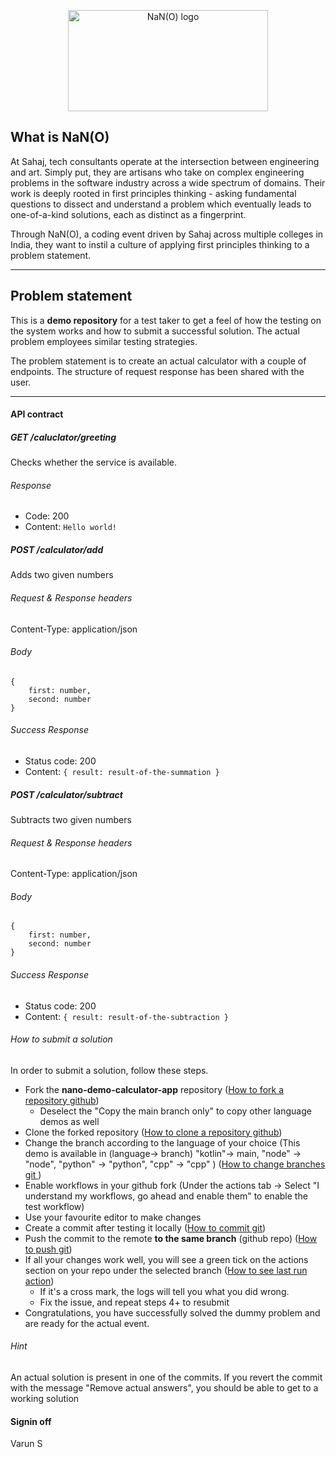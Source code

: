 <p align="center">  
<img src="http://nano.sahaj.ai/logo.png" width="320" height="162" altText="Logo" title="NaN(O) logo">  
</p>

## What is NaN(O)  
      
At Sahaj, tech consultants operate at the intersection between engineering and art. Simply put, they are artisans who take on complex engineering problems in the software industry across a wide spectrum of domains. Their work is deeply rooted in first principles thinking - asking fundamental questions to dissect and understand a problem which eventually leads to one-of-a-kind solutions, each as distinct as a fingerprint.  
  
Through NaN(O), a coding event driven by Sahaj across multiple colleges in India, they want to instil a culture of applying first principles thinking to a problem statement.  
  
------  
  

  
## Problem statement  
This is a **demo repository** for a test taker to get a feel of how the testing on the system works and how to submit a successful solution. The actual problem employees similar testing strategies.    

The problem statement is to create an actual calculator with a couple of endpoints. The structure of request response has been shared with the user.

------

#### API contract  
##### GET /caluclator/greeting
Checks whether the service is available.  
  
###### Response  
* Code: 200  
* Content: `Hello world!`  


##### POST /calculator/add  
Adds two given numbers
  
###### Request & Response headers  
Content-Type: application/json  
  
###### Body  
```  
{  
    first: number,
    second: number 
}  
```

###### Success Response  
* Status code: 200  
* Content: `{ result: result-of-the-summation }`  


##### POST /calculator/subtract

Subtracts two given numbers
  
###### Request & Response headers  
Content-Type: application/json  
  
###### Body  
```  
{  
    first: number,
    second: number
}  
```

###### Success Response  
* Status code: 200  
* Content: `{ result: result-of-the-subtraction }`  
  

###### How to submit a solution
In order to submit a solution, follow these steps.

- Fork the **nano-demo-calculator-app** repository ([How to fork a repository github](https://docs.github.com/en/get-started/quickstart/fork-a-repo))
    - Deselect the "Copy the main branch only" to copy other language demos as well
- Clone the forked repository ([How to clone a repository github](https://docs.github.com/en/repositories/creating-and-managing-repositories/cloning-a-repository))
- Change the branch according to the language of your choice (This demo is available in (language-> branch) "kotlin"-> main, "node" -> "node", "python" -> "python", "cpp" -> "cpp" ) ([How to change branches git ](https://www.freecodecamp.org/news/git-switch-branch/))
- Enable workflows in your github fork (Under the actions tab -> Select "I understand my workflows, go ahead and enable them" to enable the test workflow)
- Use your favourite editor to make changes
- Create a commit after testing it locally ([How to commit git](https://github.com/git-guides/git-commit))
- Push the commit to the remote **to the same branch** (github repo) ([How to push git](https://docs.github.com/en/get-started/using-git/pushing-commits-to-a-remote-repository))
- If all your changes work well, you will see a green tick on the actions section on your repo under the selected branch ([How to see last run action](https://docs.github.com/en/actions/monitoring-and-troubleshooting-workflows/viewing-workflow-run-history))
  - If it's a cross mark, the logs will tell you what you did wrong.
  - Fix the issue, and repeat steps 4+ to resubmit
- Congratulations, you have successfully solved the dummy problem and are ready for the actual event.


###### Hint
An actual solution is present in one of the commits. If you revert the commit with the message "Remove actual answers", you should be able to get to a working solution

#### Signin off
Varun S